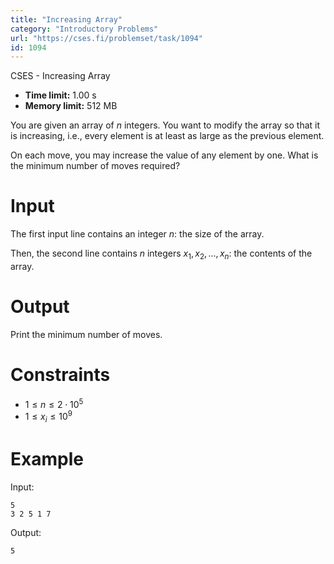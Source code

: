```yaml
---
title: "Increasing Array"
category: "Introductory Problems"
url: "https://cses.fi/problemset/task/1094"
id: 1094
---
```


CSES - Increasing Array

  * **Time limit:** 1.00 s
  * **Memory limit:** 512 MB

You are given an array of $n$ integers. You want to modify the array so that
it is increasing, i.e., every element is at least as large as the previous
element.

On each move, you may increase the value of any element by one. What is the
minimum number of moves required?

# Input

The first input line contains an integer $n$: the size of the array.

Then, the second line contains $n$ integers $x_1,x_2,\ldots,x_n$: the contents
of the array.

# Output

Print the minimum number of moves.

# Constraints

  * $1 \le n \le 2 \cdot 10^5$
  * $1 \le x_i \le 10^9$

# Example

Input:

    
    
    5
    3 2 5 1 7
    

Output:

    
    
    5
    

